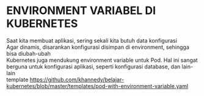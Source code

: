 # ENVIRONMENT VARIABEL DI KUBERNETES
Saat kita membuat aplikasi, sering sekali kita butuh data konfigurasi<br>
Agar dinamis, disarankan konfigurasi disimpan di environment, sehingga bisa diubah-ubah<br>
Kubernetes juga mendukung environment variable untuk Pod. Hal ini sangat berguna untuk konfigurasi aplikasi, seperti konfigurasi database, dan lain-lain<br>
template https://github.com/khannedy/belajar-kubernetes/blob/master/templates/pod-with-environment-variable.yaml<br>